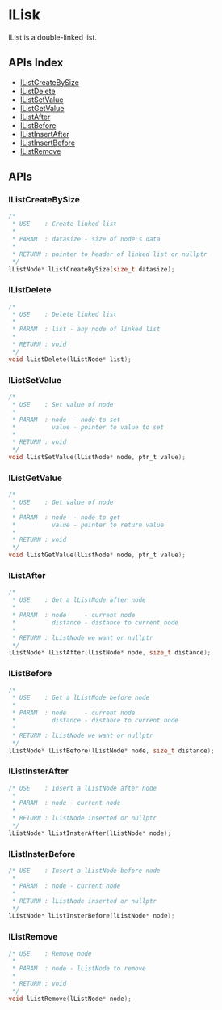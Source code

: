 # lLisk
lList is a double-linked list.

## APIs Index
* [lListCreateBySize](#lListCreateBySize)  
* [lListDelete](#lListDelete)  
* [lListSetValue](#lListSetValue)  
* [lListGetValue](#lListGetValue)  
* [lListAfter](#lListAfter)  
* [lListBefore](#lListBefore)  
* [lListInsertAfter](#lListInsertAfter)  
* [lListInsertBefore](#lListInsertBefore)  
* [lListRemove](#lListRemove)  

## APIs
### lListCreateBySize
```C
/*
 * USE    : Create linked list
 *
 * PARAM  : datasize - size of node's data
 *
 * RETURN : pointer to header of linked list or nullptr
 */
lListNode* lListCreateBySize(size_t datasize);
```

### lListDelete
```C
/*
 * USE    : Delete linked list
 *
 * PARAM  : list - any node of linked list
 *
 * RETURN : void
 */
void lListDelete(lListNode* list);
```

### lListSetValue
```C
/*
 * USE    : Set value of node
 *
 * PARAM  : node  - node to set
 *          value - pointer to value to set
 *
 * RETURN : void
 */
void lListSetValue(lListNode* node, ptr_t value);
```

### lListGetValue
```C
/*
 * USE    : Get value of node
 *
 * PARAM  : node  - node to get
 *          value - pointer to return value
 *
 * RETURN : void
 */
void lListGetValue(lListNode* node, ptr_t value);
```

### lListAfter
```C
/*
 * USE    : Get a lListNode after node
 *
 * PARAM  : node     - current node
 *          distance - distance to current node
 *
 * RETURN : lListNode we want or nullptr
 */
lListNode* lListAfter(lListNode* node, size_t distance);
```

### lListBefore
```C
/*
 * USE    : Get a lListNode before node
 *
 * PARAM  : node     - current node
 *          distance - distance to current node
 *
 * RETURN : lListNode we want or nullptr
 */
lListNode* lListBefore(lListNode* node, size_t distance);
```

### lListInsterAfter
```C
/* USE    : Insert a lListNode after node 
 *
 * PARAM  : node - current node
 *
 * RETURN : lListNode inserted or nullptr
 */
lListNode* lListInsterAfter(lListNode* node);
```

### lListInsterBefore
```C
/* USE    : Insert a lListNode before node 
 *
 * PARAM  : node - current node
 *
 * RETURN : lListNode inserted or nullptr
 */
lListNode* lListInsterBefore(lListNode* node);
```

### lListRemove
```C
/* USE    : Remove node 
 *
 * PARAM  : node - lListNode to remove
 *
 * RETURN : void
 */
void lListRemove(lListNode* node);
```
